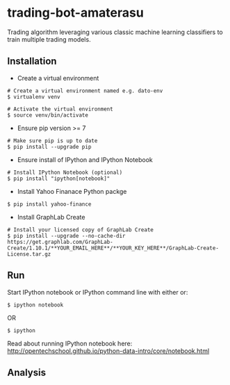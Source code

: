 trading-bot-amaterasu
=====================
Trading algorithm leveraging various classic machine learning classifiers to train multiple trading models. 

Installation
------------

* Create a virtual environment
```
# Create a virtual environment named e.g. dato-env
$ virtualenv venv

# Activate the virtual environment
$ source venv/bin/activate
```

* Ensure pip version >= 7
```
# Make sure pip is up to date
$ pip install --upgrade pip
```

* Ensure install of IPython and IPython Notebook
```
# Install IPython Notebook (optional)
$ pip install "ipython[notebook]"
```

* Install Yahoo Finanace Python packge

```
$ pip install yahoo-finance
```

* Install GraphLab Create
```
# Install your licensed copy of GraphLab Create
$ pip install --upgrade --no-cache-dir https://get.graphlab.com/GraphLab-Create/1.10.1/**YOUR_EMAIL_HERE**/**YOUR_KEY_HERE**/GraphLab-Create-License.tar.gz
```

Run
---
Start IPython notebook or IPython command line with either or:

    $ ipython notebook

OR

    $ ipython

Read about running IPython notebook here:
<http://opentechschool.github.io/python-data-intro/core/notebook.html>

Analysis
--------

